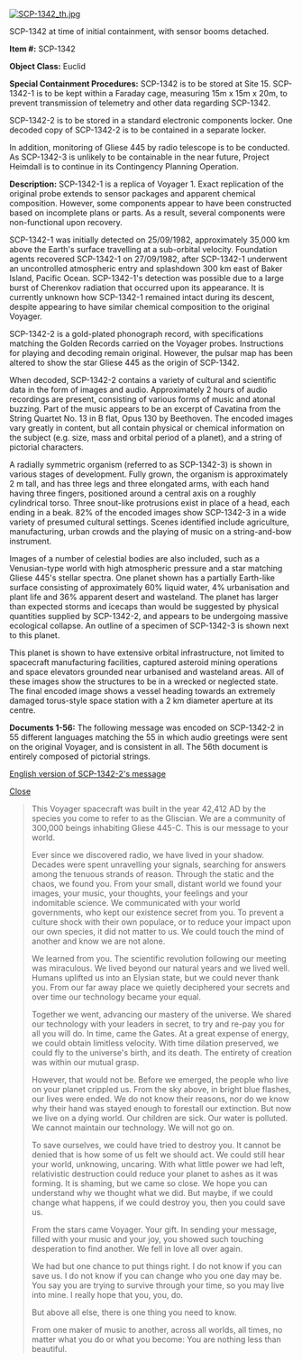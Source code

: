 [![SCP-1342_th.jpg](http://scp-wiki.wdfiles.com/local--files/scp-1342/SCP-1342_th.jpg)](http://scp-wiki.wdfiles.com/local--files/scp-1342/Voyager_Spacecraft_During_Vibration_Testing_-_GPN-2003-000008.jpg)

SCP-1342 at time of initial containment, with sensor booms detached.

**Item #:** SCP-1342

**Object Class:** Euclid

**Special Containment Procedures:** SCP-1342 is to be stored at Site 15. SCP-1342-1 is to be kept within a Faraday cage, measuring 15m x 15m x 20m, to prevent transmission of telemetry and other data regarding SCP-1342.

SCP-1342-2 is to be stored in a standard electronic components locker. One decoded copy of SCP-1342-2 is to be contained in a separate locker.

In addition, monitoring of Gliese 445 by radio telescope is to be conducted. As SCP-1342-3 is unlikely to be containable in the near future, Project Heimdall is to continue in its Contingency Planning Operation.

**Description:** SCP-1342-1 is a replica of Voyager 1. Exact replication of the original probe extends to sensor packages and apparent chemical composition. However, some components appear to have been constructed based on incomplete plans or parts. As a result, several components were non-functional upon recovery.

SCP-1342-1 was initially detected on 25/09/1982, approximately 35,000 km above the Earth's surface travelling at a sub-orbital velocity. Foundation agents recovered SCP-1342-1 on 27/09/1982, after SCP-1342-1 underwent an uncontrolled atmospheric entry and splashdown 300 km east of Baker Island, Pacific Ocean. SCP-1342-1's detection was possible due to a large burst of Cherenkov radiation that occurred upon its appearance. It is currently unknown how SCP-1342-1 remained intact during its descent, despite appearing to have similar chemical composition to the original Voyager.

SCP-1342-2 is a gold-plated phonograph record, with specifications matching the Golden Records carried on the Voyager probes. Instructions for playing and decoding remain original. However, the pulsar map has been altered to show the star Gliese 445 as the origin of SCP-1342.

When decoded, SCP-1342-2 contains a variety of cultural and scientific data in the form of images and audio. Approximately 2 hours of audio recordings are present, consisting of various forms of music and atonal buzzing. Part of the music appears to be an excerpt of Cavatina from the String Quartet No. 13 in B flat, Opus 130 by Beethoven. The encoded images vary greatly in content, but all contain physical or chemical information on the subject (e.g. size, mass and orbital period of a planet), and a string of pictorial characters.

A radially symmetric organism (referred to as SCP-1342-3) is shown in various stages of development. Fully grown, the organism is approximately 2 m tall, and has three legs and three elongated arms, with each hand having three fingers, positioned around a central axis on a roughly cylindrical torso. Three snout-like protrusions exist in place of a head, each ending in a beak. 82% of the encoded images show SCP-1342-3 in a wide variety of presumed cultural settings. Scenes identified include agriculture, manufacturing, urban crowds and the playing of music on a string-and-bow instrument.

Images of a number of celestial bodies are also included, such as a Venusian-type world with high atmospheric pressure and a star matching Gliese 445's stellar spectra. One planet shown has a partially Earth-like surface consisting of approximately 60% liquid water, 4% urbanisation and plant life and 36% apparent desert and wasteland. The planet has larger than expected storms and icecaps than would be suggested by physical quantities supplied by SCP-1342-2, and appears to be undergoing massive ecological collapse. An outline of a specimen of SCP-1342-3 is shown next to this planet.

This planet is shown to have extensive orbital infrastructure, not limited to spacecraft manufacturing facilities, captured asteroid mining operations and space elevators grounded near urbanised and wasteland areas. All of these images show the structures to be in a wrecked or neglected state. The final encoded image shows a vessel heading towards an extremely damaged torus-style space station with a 2 km diameter aperture at its centre.

**Documents 1-56:** The following message was encoded on SCP-1342-2 in 55 different languages matching the 55 in which audio greetings were sent on the original Voyager, and is consistent in all. The 56th document is entirely composed of pictorial strings.

[English version of SCP-1342-2's message](javascript:;)

[Close](javascript:;)

> This Voyager spacecraft was built in the year 42,412 AD by the species you come to refer to as the Gliscian. We are a community of 300,000 beings inhabiting Gliese 445-C. This is our message to your world.
> 
> Ever since we discovered radio, we have lived in your shadow. Decades were spent unravelling your signals, searching for answers among the tenuous strands of reason. Through the static and the chaos, we found you. From your small, distant world we found your images, your music, your thoughts, your feelings and your indomitable science. We communicated with your world governments, who kept our existence secret from you. To prevent a culture shock with their own populace, or to reduce your impact upon our own species, it did not matter to us. We could touch the mind of another and know we are not alone.
> 
> We learned from you. The scientific revolution following our meeting was miraculous. We lived beyond our natural years and we lived well. Humans uplifted us into an Elysian state, but we could never thank you. From our far away place we quietly deciphered your secrets and over time our technology became your equal.
> 
> Together we went, advancing our mastery of the universe. We shared our technology with your leaders in secret, to try and re-pay you for all you will do. In time, came the Gates. At a great expense of energy, we could obtain limitless velocity. With time dilation preserved, we could fly to the universe's birth, and its death. The entirety of creation was within our mutual grasp.
> 
> However, that would not be. Before we emerged, the people who live on your planet crippled us. From the sky above, in bright blue flashes, our lives were ended. We do not know their reasons, nor do we know why their hand was stayed enough to forestall our extinction. But now we live on a dying world. Our children are sick. Our water is polluted. We cannot maintain our technology. We will not go on.
> 
> To save ourselves, we could have tried to destroy you. It cannot be denied that is how some of us felt we should act. We could still hear your world, unknowing, uncaring. With what little power we had left, relativistic destruction could reduce your planet to ashes as it was forming. It is shaming, but we came so close. We hope you can understand why we thought what we did. But maybe, if we could change what happens, if we could destroy you, then you could save us.
> 
> From the stars came Voyager. Your gift. In sending your message, filled with your music and your joy, you showed such touching desperation to find another. We fell in love all over again.
> 
> We had but one chance to put things right. I do not know if you can save us. I do not know if you can change who you one day may be. You say you are trying to survive through your time, so you may live into mine. I really hope that you, you, do.
> 
> But above all else, there is one thing you need to know.
> 
> From one maker of music to another, across all worlds, all times, no matter what you do or what you become: You are nothing less than beautiful.